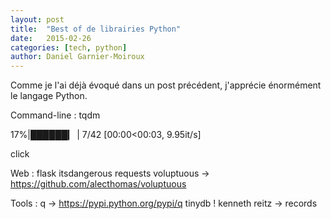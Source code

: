 ```yaml
---
layout: post
title:  "Best of de librairies Python"
date:   2015-02-26
categories: [tech, python]
author: Daniel Garnier-Moiroux
---
```


Comme je l'ai déjà évoqué dans un post précédent, j'apprécie énormément le
langage Python.

Command-line :
tqdm

17%|██████▎                               | 7/42 [00:00<00:03,  9.95it/s]

click

Web :
flask
itsdangerous
requests
voluptuous -> https://github.com/alecthomas/voluptuous

Tools :
q -> https://pypi.python.org/pypi/q
tinydb !
kenneth reitz -> records
